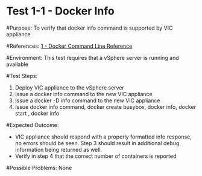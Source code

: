 Test 1-1 - Docker Info
=======

#Purpose:
To verify that docker info command is supported by VIC appliance

#References:
[1 - Docker Command Line Reference](https://docs.docker.com/engine/reference/commandline/info/)

#Environment:
This test requires that a vSphere server is running and available

#Test Steps:
1. Deploy VIC appliance to the vSphere server
2. Issue a docker info command to the new VIC appliance
3. Issue a docker -D info command to the new VIC appliance
4. Issue docker info command, docker create busybox, docker info, docker start <containerID>, docker info

#Expected Outcome:
* VIC appliance should respond with a properly formatted info response, no errors should be seen. Step 3 should result in additional debug information being returned as well.
* Verify in step 4 that the correct number of containers is reported

#Possible Problems:
None
